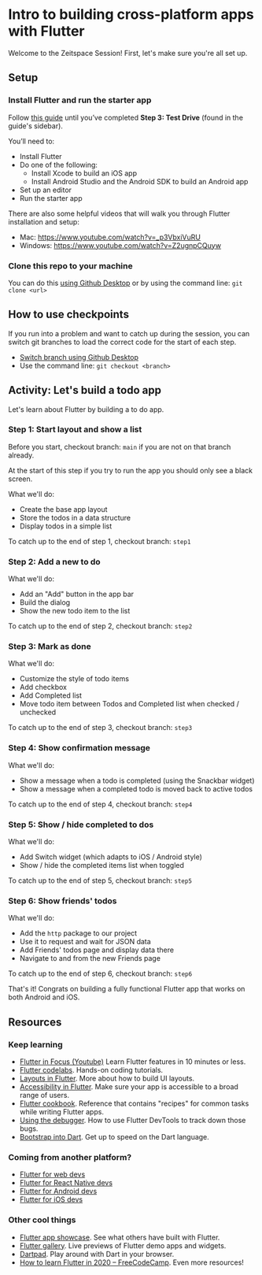 # Intro to building cross-platform apps with Flutter

Welcome to the Zeitspace Session! First, let's make sure you're all set up.

## Setup

### Install Flutter and run the starter app

Follow [this guide](https://flutter.dev/docs/get-started/install) until you’ve completed **Step 3: Test Drive** (found in the guide's sidebar).

You’ll need to:

- Install Flutter
- Do one of the following:
  - Install Xcode to build an iOS app
  - Install Android Studio and the Android SDK to build an Android app
- Set up an editor
- Run the starter app

There are also some helpful videos that will walk you through Flutter installation and setup:

- Mac: https://www.youtube.com/watch?v=_p3VbxiVuRU
- Windows: https://www.youtube.com/watch?v=Z2ugnpCQuyw

### Clone this repo to your machine

You can do this [using Github Desktop](https://help.github.com/en/desktop/contributing-to-projects/cloning-a-repository-from-github-to-github-desktop) or by using the command line: `git clone <url>`

## How to use checkpoints

If you run into a problem and want to catch up during the session, you can switch git branches to load the correct code for the start of each step.

- [Switch branch using Github Desktop](https://help.github.com/en/desktop/contributing-to-projects/switching-between-branches)
- Use the command line: `git checkout <branch>`

## Activity: Let's build a todo app

Let's learn about Flutter by building a to do app. 

### Step 1: Start layout and show a list

Before you start, checkout branch: `main` if you are not on that branch already.

At the start of this step if you try to run the app you should only see a black screen.

What we'll do:
- Create the base app layout
- Store the todos in a data structure
- Display todos in a simple list

To catch up to the end of step 1, checkout branch: `step1`

### Step 2: Add a new to do

What we'll do:
- Add an "Add" button in the app bar
- Build the dialog
- Show the new todo item to the list

To catch up to the end of step 2, checkout branch: `step2`

### Step 3: Mark as done

What we'll do:
- Customize the style of todo items
- Add checkbox
- Add Completed list
- Move todo item between Todos and Completed list when checked / unchecked

To catch up to the end of step 3, checkout branch: `step3`

### Step 4: Show confirmation message

What we'll do:
- Show a message when a todo is completed (using the Snackbar widget)
- Show a message when a completed todo is moved back to active todos

To catch up to the end of step 4, checkout branch: `step4`

### Step 5: Show / hide completed to dos

What we'll do:
- Add Switch widget (which adapts to iOS / Android style)
- Show / hide the completed items list when toggled

To catch up to the end of step 5, checkout branch: `step5`

### Step 6: Show friends' todos

What we'll do:
- Add the `http` package to our project
- Use it to request and wait for JSON data
- Add Friends' todos page and display data there
- Navigate to and from the new Friends page

To catch up to the end of step 6, checkout branch: `step6`

That's it! Congrats on building a fully functional Flutter app that works on both Android and iOS.

## Resources

### Keep learning

- [Flutter in Focus (Youtube)](https://www.youtube.com/playlist?list=PLjxrf2q8roU2HdJQDjJzOeO6J3FoFLWr2) Learn Flutter features in 10 minutes or less.
- [Flutter codelabs](https://flutter.dev/docs/codelabs). Hands-on coding tutorials.
- [Layouts in Flutter](https://flutter.dev/docs/development/ui/layout). More about how to build UI layouts.
- [Accessibility in Flutter](https://flutter.dev/docs/development/accessibility-and-localization/accessibility). Make sure your app is accessible to a broad range of users.
- [Flutter cookbook](https://flutter.dev/docs/cookbook). Reference that contains "recipes" for common tasks while writing Flutter apps.
- [Using the debugger](https://flutter.dev/docs/development/tools/devtools/debugger). How to use Flutter DevTools to track down those bugs.
- [Bootstrap into Dart](https://flutter.dev/docs/resources/bootstrap-into-dart). Get up to speed on the Dart language.

### Coming from another platform?

- [Flutter for web devs](https://flutter.dev/docs/get-started/flutter-for/web-devs)
- [Flutter for React Native devs](https://flutter.dev/docs/get-started/flutter-for/react-native-devs)
- [Flutter for Android devs](https://flutter.dev/docs/get-started/flutter-for/android-devs)
- [Flutter for iOS devs](https://flutter.dev/docs/get-started/flutter-for/ios-devs)

### Other cool things

- [Flutter app showcase](https://flutter.dev/showcase). See what others have built with Flutter.
- [Flutter gallery](https://gallery.flutter.dev/#/). Live previews of Flutter demo apps and widgets.
- [Dartpad](https://dartpad.dev/). Play around with Dart in your browser.
- [How to learn Flutter in 2020 – FreeCodeCamp](https://www.freecodecamp.org/news/how-to-learn-flutter-in-2020/). Even more resources!